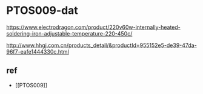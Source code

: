 
# PTOS009-dat

https://www.electrodragon.com/product/220v60w-internally-heated-soldering-iron-adjustable-temperature-220-450c/

http://www.hhgj.com.cn/products_detail/&productId=955152e5-de39-47da-96f7-eafe1444330c.html

## ref 

- [[PTOS009]]